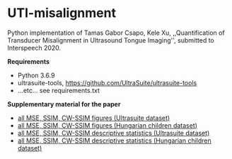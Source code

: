 # UTI-misalignment
Python implementation of Tamas Gabor Csapo, Kele Xu,
,,Quantification of Transducer Misalignment in Ultrasound Tongue Imaging'', submitted to Interspeech 2020.

**Requirements**

- Python 3.6.9
- ultrasuite-tools, https://github.com/UltraSuite/ultrasuite-tools
- ...etc... see requirements.txt

**Supplementary material for the paper**

- [all MSE, SSIM, CW-SSIM figures (Ultrasuite dataset)](show_figures_UltraSuite.md)
- [all MSE, SSIM, CW-SSIM figures (Hungarian children dataset)](show_figures_Hungarian_children.md)
- [all MSE, SSIM, CW-SSIM descriptive statistics (Ultrasuite dataset)](show_table_UltraSuite.md)
- [all MSE, SSIM, CW-SSIM descriptive statistics (Hungarian children dataset)](show_table_Hungarian_children.md)
